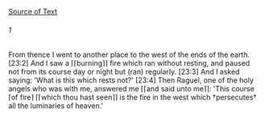 [Source of Text](https://github.com/scrollmapper/bible_databases_deuterocanonical)

###### 1
From thence I went to another place to the west of the ends of the earth. [23:2] And I saw a ⌈⌈burning⌉⌉ fire which ran without resting, and paused not from its course day or night but (ran) regularly. [23:3] And I asked saying: 'What is this which rests not?' [23:4] Then Raguel, one of the holy angels who was with me, answered me ⌈⌈and said unto me⌉⌉: 'This course ⌈of fire⌉ ⌈⌈which thou hast seen⌉⌉ is the fire in the west which †persecutes† all the luminaries of heaven.'